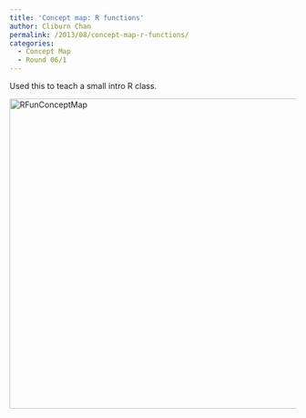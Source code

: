 ```yaml
---
title: 'Concept map: R functions'
author: Cliburn Chan
permalink: /2013/08/concept-map-r-functions/
categories:
  - Concept Map
  - Round 06/1
---
```

Used this to teach a small intro R class.

[<img class="alignnone size-large wp-image-4156" alt="RFunConceptMap" src="http://teaching.software-carpentry.org/wp-content/uploads/2013/08/RFunConceptMap-1024x791.png" width="707" height="546" />][1]

 [1]: http://teaching.software-carpentry.org/wp-content/uploads/2013/08/RFunConceptMap.png
